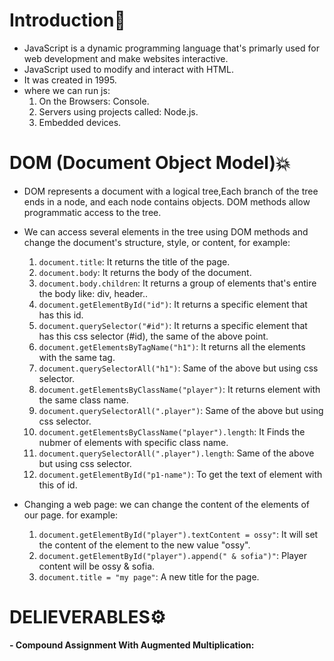 # Introduction:flags:
- JavaScript is a dynamic programming language that's primarly used for web development and make websites interactive.
- JavaScript used to modify and interact with HTML.
- It was created in 1995.
- where we can run js:
   1. On the Browsers: Console.
   2. Servers using projects called: Node.js. 
   3. Embedded devices.

# DOM (Document Object Model):boom:
- DOM represents a document with a logical tree,Each branch of the tree ends in a node, and each node contains objects. DOM methods allow programmatic access to the tree.  
- We can access several elements in the tree using DOM methods and change the document's structure, style, or content, for example:
     1. `document.title`: It returns the title of the page.
     2. `document.body`: It returns the body of the document.
     3. `document.body.children`: It returns a group of elements that's entire the body like: div, header.. 
     4. `document.getElementById("id")`: It returns a specific element that has this id.
     5. `document.querySelector("#id")`: It returns a specific element that has this css selector (#id), the same of the above point.
     6. `document.getElementsByTagName("h1")`: It returns all the elements with the same tag.
     7. `document.querySelectorAll("h1")`: Same of the above but using css selector.
     8. `document.getElementsByClassName("player")`: It returns element with the same class name.
     9. `document.querySelectorAll(".player")`: Same of the above but using css selector.
     10. `document.getElementsByClassName("player").length`: It Finds the nubmer of elements with specific class name.
     11. `document.querySelectorAll(".player").length`: Same of the above but using css selector.
     12. `document.getElementById("p1-name")`: To get the text of element with this of id.


 - Changing a web page: we can change the content of the elements of our page. for example:
      1. `document.getElementById("player").textContent = ossy"`: It will set the content of the element to the new value "ossy".
      2. `document.getElementById("player").append(" & sofia")"`: Player content will be ossy & sofia.
      3. `document.title = "my page"`: A new title for the page.

# DELIEVERABLES⚙️
**- Compound Assignment With Augmented Multiplication:**
<script>let a = 5;
let b = 12;
let c = 4.6;

// Only change code below this line
a *= 5;
b *= 3;
c *= 10;</script>
  
